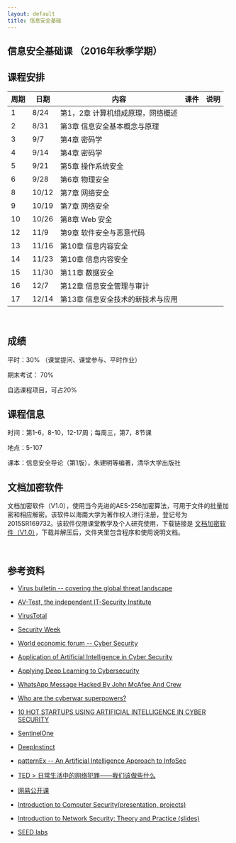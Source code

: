 ```yaml
---
layout: default
title: 信息安全基础
---
```


信息安全基础课 （2016年秋季学期）
---------------------------------

课程安排
--------

| 周期 | 日期  | 内容                              | 课件 | 说明 |
|------|-------|-----------------------------------|------|------|
| 1    | 8/24  | 第1，2章 计算机组成原理，网络概述 |      |      |
| 2    | 8/31  | 第3章 信息安全基本概念与原理      |      |      |
| 3    | 9/7   | 第4章 密码学                      |      |      |
| 4    | 9/14  | 第4章 密码学                      |      |      |
| 5    | 9/21  | 第5章 操作系统安全                |      |      |
| 6    | 9/28  | 第6章 物理安全                    |      |      |
| 8    | 10/12 | 第7章 网络安全                    |      |      |
| 9    | 10/19 | 第7章 网络安全                    |      |      |
| 10   | 10/26 | 第8章 Web 安全                    |      |      |
| 12   | 11/9  | 第9章 软件安全与恶意代码          |      |      |
| 13   | 11/16 | 第10章 信息内容安全               |      |      |
| 14   | 11/23 | 第10章 信息内容安全               |      |      |
| 15   | 11/30 | 第11章 数据安全                   |      |      |
| 16   | 12/7  | 第12章 信息安全管理与审计         |      |      |
| 17   | 12/14 | 第13章 信息安全技术的新技术与应用 |      |      |

 

成绩
----

平时：30% （课堂提问、课堂参与、平时作业）

期末考试： 70%

自选课程项目，可占20%

课程信息
--------

时间：第1-6，8-10，12-17周；每周三，第7，8节课

地点：5-107

课本：信息安全导论（第1版），朱建明等编著，清华大学出版社

文档加密软件
------------

文档加密软件（V1.0），使用当今先进的AES-256加密算法，可用于文件的批量加密和相应解密。该软件以海南大学为著作权人进行注册，登记号为2015SR169732。该软件仅限课堂教学及个人研究使用，下载链接是
[文档加密软件（V1.0）](文档加密软件包.zip)，下载并解压后，文件夹里包含程序和使用说明文档。

 

参考资料
--------

-   [Virus bulletin -- covering the global threat
    landscape](https://www.virusbulletin.com/)

-   [AV-Test, the independent IT-Security
    Institute](https://www.av-test.org/en/)

-   [VirusTotal](https://www.virustotal.com/)

-   [Security Week](http://www.securityweek.com/)

-   [World economic forum -- Cyber
    Security](https://www.weforum.org/agenda/archive/cyber-security)

-   [Application of Artificial Intelligence in Cyber
    Security](http://www.cyberisk.biz/application-artificial-intelligence-in-cyber-security/)

-   [Applying Deep Learning to
    Cybersecurity](http://blogs.infosecurityeurope.com/applying-deep-learning-to-cybersecurity/)

-   [WhatsApp Message Hacked By John McAfee And
    Crew](http://cybersecurityventures.com/whatsapp-message-hacked-by-john-mcafee-and-crew/)

-   [Who are the cyberwar
    superpowers?](https://www.weforum.org/agenda/2016/05/who-are-the-cyberwar-superpowers?utm_content=buffer4493b&utm_medium=social&utm_source=twitter.com&utm_campaign=buffer)

-   [10 HOT STARTUPS USING ARTIFICIAL INTELLIGENCE IN CYBER
    SECURITY](http://blog.ventureradar.com/2016/03/11/10-hot-startups-using-artificial-intelligence-in-cyber-security/)

-   [SentinelOne](https://sentinelone.com/company/leadership-team/)

-   [DeepInstinct](http://www.deepinstinct.com/#/about-us)

-   [patternEx -- An Artificial Intelligence Approach to
    InfoSec](https://www.patternex.com/technology)

-   [TED \>
    日常生活中的网络犯罪——我们该做些什么](http://open.163.com/movie/2014/3/3/L/M9KC5G9MO_M9KGSBV3L.html)

-   [网易公开课](http://c.open.163.com/search/search.htm?query=%E7%BD%91%E7%BB%9C%E5%AE%89%E5%85%A8)

-   [Introduction to Computer Security(presentation,
    projects)](http://www.securitybook.net/)

-   [Introduction to Network Security: Theory and Practice
    (slides)](http://www.cs.uml.edu/~wang/NetSec/)

-   [SEED labs](http://www.cis.syr.edu/~wedu/seed/labs.html)
